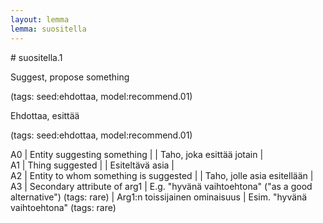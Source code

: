 ```yaml
---
layout: lemma
lemma: suositella
---
```


<div class="sense">
# <span class="sensename">suositella.1</span>

<span class="description">Suggest, propose something</span>

(tags: seed:ehdottaa, model:recommend.01)

<span class="description">Ehdottaa, esittää</span>

(tags: seed:ehdottaa, model:recommend.01)

A0 | Entity suggesting something |   | Taho, joka esittää jotain |  
A1 | Thing suggested |   | Esiteltävä asia |  
A2 | Entity to whom something is suggested |   | Taho, jolle asia esitellään |  
A3 | Secondary attribute of arg1 | E.g. "hyvänä vaihtoehtona" ("as a good alternative") (tags: rare) | Arg1:n toissijainen ominaisuus | Esim. "hyvänä vaihtoehtona" (tags: rare)

</div>

